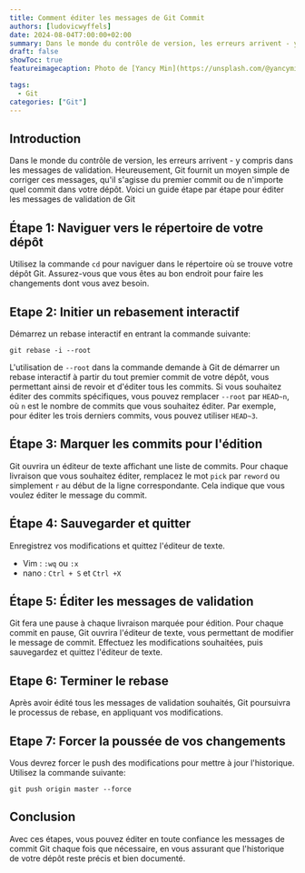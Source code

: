 ```yaml
---
title: Comment éditer les messages de Git Commit
authors: [ludovicwyffels]
date: 2024-08-04T7:00:00+02:00
summary: Dans le monde du contrôle de version, les erreurs arrivent - y compris dans les messages de validation. Heureusement, Git fournit un moyen simple de corriger ces messages, qu’il s’agisse du premier commit ou de n’importe quel commit dans votre dépôt.
draft: false
showToc: true
featureimagecaption: Photo de [Yancy Min](https://unsplash.com/@yancymin) sur [Unsplash](https://unsplash.com/photos/a-close-up-of-a-text-description-on-a-computer-screen-842ofHC6MaI)

tags:
  - Git
categories: ["Git"]
---
```


## Introduction

Dans le monde du contrôle de version, les erreurs arrivent - y compris dans les messages de validation. Heureusement, Git fournit un moyen simple de corriger ces messages, qu'il s'agisse du premier commit ou de n'importe quel commit dans votre dépôt. Voici un guide étape par étape pour éditer les messages de validation de Git

## Étape 1: Naviguer vers le répertoire de votre dépôt

Utilisez la commande `cd` pour naviguer dans le répertoire où se trouve votre dépôt Git. Assurez-vous que vous êtes au bon endroit pour faire les changements dont vous avez besoin.

## Etape 2: Initier un rebasement interactif

Démarrez un rebase interactif en entrant la commande suivante:

```shell
git rebase -i --root
```

L'utilisation de `--root` dans la commande demande à Git de démarrer un rebase interactif à partir du tout premier commit de votre dépôt, vous permettant ainsi de revoir et d'éditer tous les commits. Si vous souhaitez éditer des commits spécifiques, vous pouvez remplacer `--root` par `HEAD~n`, où `n` est le nombre de commits que vous souhaitez éditer. Par exemple, pour éditer les trois derniers commits, vous pouvez utiliser `HEAD~3`.

## Étape 3: Marquer les commits pour l'édition

Git ouvrira un éditeur de texte affichant une liste de commits. Pour chaque livraison que vous souhaitez éditer, remplacez le mot `pick` par `reword` ou simplement `r` au début de la ligne correspondante. Cela indique que vous voulez éditer le message du commit.

## Étape 4: Sauvegarder et quitter

Enregistrez vos modifications et quittez l'éditeur de texte.

- Vim : `:wq` ou `:x`
- nano : `Ctrl + S` et `Ctrl +X`

## Étape 5: Éditer les messages de validation

Git fera une pause à chaque livraison marquée pour édition. Pour chaque commit en pause, Git ouvrira l'éditeur de texte, vous permettant de modifier le message de commit. Effectuez les modifications souhaitées, puis sauvegardez et quittez l'éditeur de texte.

## Etape 6: Terminer le rebase

Après avoir édité tous les messages de validation souhaités, Git poursuivra le processus de rebase, en appliquant vos modifications.

## Etape 7: Forcer la poussée de vos changements

Vous devrez forcer le push des modifications pour mettre à jour l'historique. Utilisez la commande suivante:

```shell
git push origin master --force
```

## Conclusion

Avec ces étapes, vous pouvez éditer en toute confiance les messages de commit Git chaque fois que nécessaire, en vous assurant que l'historique de votre dépôt reste précis et bien documenté.
